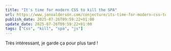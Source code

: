 ```yaml
---
title: "It's time for modern CSS to kill the SPA"
url: https://www.jonoalderson.com/conjecture/its-time-for-modern-css-to-kill-the-spa/
publish_date: 2025-07-26T09:59:22+01:00
update_date: 2025-07-26T09:59:22+01:00
tags: ["Css", "kill", "spa", "js"]
---
```


Très intéressant, je garde ça pour plus tard !
